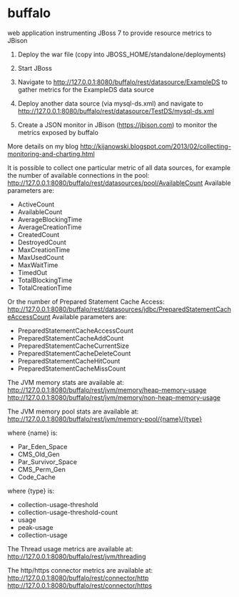 buffalo
=======

web application instrumenting JBoss 7 to provide resource metrics to JBison

1. Deploy the war file (copy into JBOSS_HOME/standalone/deployments)

2. Start JBoss

3. Navigate to http://127.0.0.1:8080/buffalo/rest/datasource/ExampleDS to gather metrics for the ExampleDS data source

4. Deploy another data source (via mysql-ds.xml) and navigate to http://127.0.0.1:8080/buffalo/rest/datasource/TestDS/mysql-ds.xml

5. Create a JSON monitor in JBison (https://jbison.com) to monitor the metrics exposed by buffalo

More details on my blog http://kijanowski.blogspot.com/2013/02/collecting-monitoring-and-charting.html

It is possible to collect one particular metric of all data sources, for example the number of available connections in the pool:
http://127.0.0.1:8080/buffalo/rest/datasources/pool/AvailableCount
Available parameters are:
* ActiveCount
* AvailableCount
* AverageBlockingTime
* AverageCreationTime
* CreatedCount
* DestroyedCount
* MaxCreationTime
* MaxUsedCount
* MaxWaitTime
* TimedOut
* TotalBlockingTime
* TotalCreationTime

Or the number of Prepared Statement Cache Access:
http://127.0.0.1:8080/buffalo/rest/datasources/jdbc/PreparedStatementCacheAccessCount
Available parameters are:
* PreparedStatementCacheAccessCount
* PreparedStatementCacheAddCount
* PreparedStatementCacheCurrentSize
* PreparedStatementCacheDeleteCount
* PreparedStatementCacheHitCount
* PreparedStatementCacheMissCount

The JVM memory stats are available at:
http://127.0.0.1:8080/buffalo/rest/jvm/memory/heap-memory-usage
http://127.0.0.1:8080/buffalo/rest/jvm/memory/non-heap-memory-usage

The JVM memory pool stats are available at:
http://127.0.0.1:8080/buffalo/rest/jvm/memory-pool/{name}/{type}

where {name} is:
* Par_Eden_Space
* CMS_Old_Gen
* Par_Survivor_Space
* CMS_Perm_Gen
* Code_Cache

where {type} is:
* collection-usage-threshold
* collection-usage-threshold-count
* usage
* peak-usage
* collection-usage

The Thread usage metrics are available at:
http://127.0.0.1:8080/buffalo/rest/jvm/threading

The http/https connector metrics are available at:
http://127.0.0.1:8080/buffalo/rest/connector/http
http://127.0.0.1:8080/buffalo/rest/connector/https